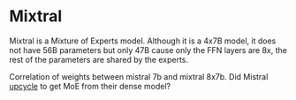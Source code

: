 # Mixtral

Mixtral is a Mixture of Experts model. Although it is a 4x7B model, it does not have 56B parameters but only 47B cause only the FFN layers are 8x, the rest of the parameters are shared by the experts.

Correlation of weights between mistral 7b and mixtral 8x7b. Did Mistral [upcycle](https://arxiv.org/abs/2212.05055) to get MoE from their dense model?